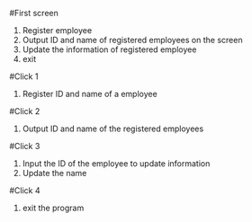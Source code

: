#First screen
 1. Register employee
 2. Output ID and name of registered employees on the screen
 3. Update the information of registered employee
 4. exit

#Click 1
 1. Register ID and name of a employee

#Click 2
 1. Output ID and name of the registered employees

#Click 3
 1. Input the ID of the employee to update information
 2. Update the name

#Click 4
 1. exit the program
